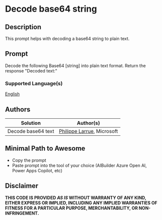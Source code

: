 # Decode base64 string

## Description

This prompt helps with decoding a base64 string to plain text.

## Prompt

Decode the following Base64 [string] into plain text format.
Return the response "Decoded text:" 

### Supported Language(s)

[English](./en-us/prompt.md)

## Authors

Solution|Author(s)
--------|---------
Decode base64 text | [Philippe Larrue](https://github.com/Phil-cmd), Microsoft

## Minimal Path to Awesome

* Copy the prompt
* Paste prompt into the tool of your choice (AIBuilder Azure Open AI, Power Apps Copilot, etc)

## Disclaimer

**THIS CODE IS PROVIDED *AS IS* WITHOUT WARRANTY OF ANY KIND, EITHER EXPRESS OR IMPLIED, INCLUDING ANY IMPLIED WARRANTIES OF FITNESS FOR A PARTICULAR PURPOSE, MERCHANTABILITY, OR NON-INFRINGEMENT.**
